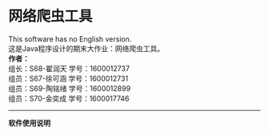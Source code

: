 # 网络爬虫工具
<p>
  This software has no English version.
  <br/>
  这是Java程序设计的期末大作业：网络爬虫工具。
  <br/>
  <b>作者：</b>
  <br/>
  组长：S68-翟润天 学号：1600012737
  <br/>
  组员：S67-徐可涵 学号：1600012731
  <br/>
  组员：S69-陶铭绪 学号：1600012899
  <br/>
  组员：S70-金奕成 学号：1600017746
  <br/>
</p>
<hr/>
<p>
  <b>软件使用说明</b>
  <br/>
  
</p>
